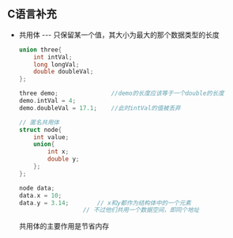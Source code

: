 ## C语言补充

- 共用体 --- 只保留某一个值，其大小为最大的那个数据类型的长度

  ```c++
  union three{
      int intVal;
      long longVal;
      double doubleVal;
  };
  
  three demo;				//demo的长度应该等于一个double的长度
  demo.intVal = 4;
  demo.doubleVal = 17.1;	//此时intVal的值被丢弃
  ```

  ```c++
  // 匿名共用体
  struct node{
      int value;
      union{
          int x;
          double y;
      };
  };
  
  node data;
  data.x = 10;
  data.y = 3.14;		// x和y都作为结构体中的一个元素
  					// 不过他们共用一个数据空间，即同个地址
  ```

  共用体的主要作用是节省内存



















